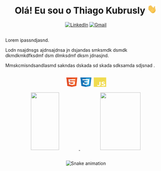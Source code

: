 <h1 align="center"> Olá! Eu sou o Thiago Kubrusly <img src="https://raw.githubusercontent.com/ABSphreak/ABSphreak/master/gifs/Hi.gif" width="30"> </h1> 

<div id="social" align="center">
  <a href="https://www.linkedin.com/in/thiago-kubrusly-64b62517a/" target="_blank" data-description="LinkedIn" data-fontawesome-unicode-icon="f08c" data-color="#0a66c2"><img src="https://img.shields.io/badge/-LinkedIn-%230077B5?style=for-the-badge&logo=linkedin&logoColor=white" alt="LinkedIn" target="_blank"></a>
  <a href="mailto: thiago.kfreitas2013@gmail.com" target="_blank" data-description="Gmail" data-fontawesome-unicode-icon="f08c" data-color="#0a66c2"><img src="https://img.shields.io/badge/Gmail-D14836?style=for-the-badge&logo=gmail&logoColor=white" alt="Gmail" target="_blank"></a>
</div>

<br>

<div>
  <p>Lorem ipassndjasnd.</p>
  <p>Lodn nsajdnsgs ajdnsajdnsa jn dsjandas smksmdk dsmdk dkmdkmkdfksdmf dsm dlmksdmf dksm jdnasjnd.</p>
  <p>Mmskcmisndsandlasmd sakndas dskada sd skada sdksamda sdjsnad .</p>
</div>

##

<div align="center">
  <img align="center" alt="HTML" title="HTML 5" height="30" width="40" src="https://raw.githubusercontent.com/devicons/devicon/master/icons/html5/html5-original.svg">
  <img align="center" alt="CSS" title="CSS 3" height="30" width="40" src="https://raw.githubusercontent.com/devicons/devicon/master/icons/css3/css3-original.svg">
  <img align="center" alt="JavaScript" title="JavaScript" height="30" width="40" src="https://raw.githubusercontent.com/devicons/devicon/master/icons/javascript/javascript-plain.svg"> 
</div>

<br>

<div align="center">
  
  <a href="https://github.com/thiagokubrusly" onmouseover="this.style.textDecoration='none'">
    <img width="42%" height="180em" src="https://github-readme-stats.vercel.app/api?username=thiagokubrusly&show_icons=true&theme=github_dark&include_all_commits=true&count_private=true" />
    <img width="50%" height="180em" src="https://github-readme-stats.vercel.app/api/top-langs/?username=thiagokubrusly&layout=compact&langs_count=7&theme=github_dark" />
  </a>
  
  ##
  
![Snake animation](https://github.com/thiagokubrusly/thiagokubrusly/blob/output/github-contribution-grid-snake.svg)
</div> 
